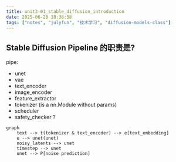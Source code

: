 ```yaml
---
title: unit3-01_stable_diffusion_introduction
date: 2025-06-20 18:38:58
tags: ["notes", "julyfun", "技术学习", "diffusion-models-class"]
---
```

## Stable Diffusion Pipeline 的职责是?

pipe:
- unet
- vae
- text_encoder
- image_encoder
- feature_extractor
- tokenizer (is a nn.Module without params)
- scheduler
- safety_checker ?

```mermaid
graph
    text --> t(tokenizer & text_encoder) --> e[text_embedding]
    e --> unet(unet)
    noisy_latents --> unet
    timestep --> unet
    unet --> P[noise prediction]
```
